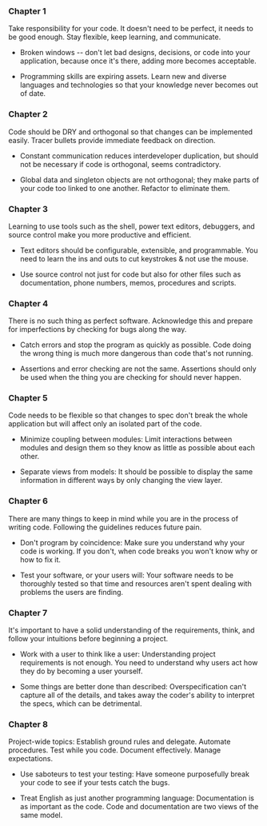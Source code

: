 ### Chapter 1

Take responsibility for your code. It doesn't need to be perfect, it needs to be good enough. Stay flexible, keep learning, and communicate.

* Broken windows -- don't let bad designs, decisions, or code into your application, because once it's there, adding more becomes acceptable.

* Programming skills are expiring assets. Learn new and diverse languages and technologies so that your knowledge never becomes out of date.


### Chapter 2

Code should be DRY and orthogonal so that changes can be implemented easily. Tracer bullets provide immediate feedback on direction.

* Constant communication reduces interdeveloper duplication, but should not be necessary if code is orthogonal, seems contradictory.

* Global data and singleton objects are not orthogonal; they make parts of your code too linked to one another. Refactor to eliminate them.


### Chapter 3

Learning to use tools such as the shell, power text editors, debuggers, and source control make you more productive and efficient.

* Text editors should be configurable, extensible, and programmable. You need to learn the ins and outs to cut keystrokes & not use the mouse.

* Use source control not just for code but also for other files such as documentation, phone numbers, memos, procedures and scripts.


### Chapter 4

There is no such thing as perfect software. Acknowledge this and prepare for imperfections by checking for bugs along the way.

* Catch errors and stop the program as quickly as possible. Code doing the wrong thing is much more dangerous than code that's not running.

* Assertions and error checking are not the same. Assertions should only be used when the thing you are checking for should never happen.

### Chapter 5

Code needs to be flexible so that changes to spec don't break the whole application but will affect only an isolated part of the code.

* Minimize coupling between modules: Limit interactions between modules and design them so they know as little as possible about each other.

* Separate views from models: It should be possible to display the same information in different ways by only changing the view layer.


### Chapter 6

There are many things to keep in mind while you are in the process of writing code. Following the guidelines reduces future pain.

* Don't program by coincidence: Make sure you understand why your code is working. If you don't, when code breaks you won't know why or how to fix it.

* Test your software, or your users will: Your software needs to be thoroughly tested so that time and resources aren't spent dealing with problems the users are finding.


### Chapter 7

It's important to have a solid understanding of the requirements, think, and follow your intuitions before beginning a project.

* Work with a user to think like a user: Understanding project requirements is not enough. You need to understand why users act how they do by becoming a user yourself.

* Some things are better done than described: Overspecification can't capture all of the details, and takes away the coder's ability to interpret the specs, which can be detrimental.


### Chapter 8

Project-wide topics: Establish ground rules and delegate. Automate procedures. Test while you code. Document effectively. Manage expectations.

* Use saboteurs to test your testing: Have someone purposefully break your code to see if your tests catch the bugs.

* Treat English as just another programming language: Documentation is as important as the code. Code and documentation are two views of the same model.
